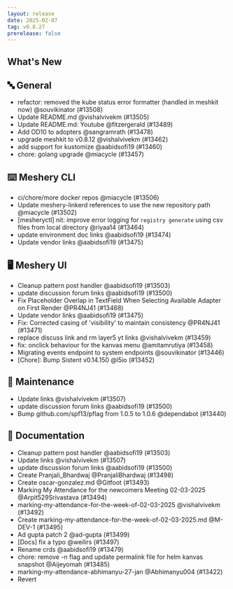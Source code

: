```yaml
---
layout: release
date: 2025-02-07
tag: v0.8.27
prerelease: false
---
```


## What's New

## 🔤 General

- refactor: removed the kube status error formatter (handled in meshkit now) @souvikinator (#13508)
- Update README.md @vishalvivekm (#13505)
- Update README.md: Youtube @fitzergerald (#13489)
- Add OD10 to adopters @sangramrath (#13478)
- upgrade meshkit to v0.8.12 @vishalvivekm (#13462)
- add support for kustomize @aabidsofi19 (#13460)
- chore: golang upgrade @miacycle (#13457)

## ⌨️ Meshery CLI

- ci/chore/more docker repos @miacycle (#13506)
- Update meshery-linkerd references to use the new repository path @miacycle (#13502)
- \[mesheryctl\] nit: improve error logging for `registry generate` using csv files from local directory @riyaa14 (#13464)
- update environment doc links @aabidsofi19 (#13474)
- Update vendor links @aabidsofi19 (#13475)

## 🖥 Meshery UI

- Cleanup pattern post handler @aabidsofi19 (#13503)
- update discussion forum links @aabidsofi19 (#13500)
- Fix Placeholder Overlap in TextField When Selecting Available Adapter on First Render @PR4NJ41 (#13468)
- Update vendor links @aabidsofi19 (#13475)
- Fix: Corrected casing of 'visibility' to maintain consistency @PR4NJ41 (#13471)
- replace discuss link and rm layer5 yt links @vishalvivekm (#13459)
- fix: onclick behaviour for the kanvas menu @amitamrutiya (#13458)
- Migrating events endpoint to system endpoints @souvikinator (#13446)
- \[Chore\]: Bump Sistent v0.14.150 @l5io (#13452)

## 🧰 Maintenance

- Update links @vishalvivekm (#13507)
- update discussion forum links @aabidsofi19 (#13500)
- Bump github.com/spf13/pflag from 1.0.5 to 1.0.6 @dependabot (#13440)

## 📖 Documentation

- Cleanup pattern post handler @aabidsofi19 (#13503)
- Update links @vishalvivekm (#13507)
- update discussion forum links @aabidsofi19 (#13500)
- Create Pranjali_Bhardwaj @PranjaliBhardwaj (#13498)
- Create oscar-gonzalez.md @Gitfoot (#13493)
- Marking My Attendance for the newcomers Meeting 02-03-2025 @Arpit529Srivastava (#13494)
- marking-my-attendance-for-the-week-of-02-03-2025 @vishalvivekm (#13492)
- Create marking-my-attendance-for-the-week-of-02-03-2025.md @M-DEV-1 (#13495)
- Ad gupta patch 2 @ad-gupta (#13499)
- \[Docs\] fix a typo @weilirs (#13497)
- Rename crds @aabidsofi19 (#13479)
- chore: remove -n flag and update permalink file for helm kanvas snapshot @Aijeyomah (#13485)
- marking-my-attendance-abhimanyu-27-jan @Abhimanyu004 (#13422)
- Revert
